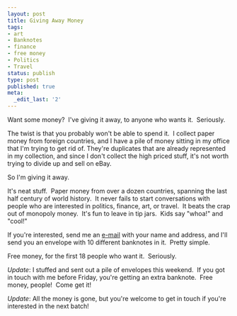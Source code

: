 ```yaml
---
layout: post
title: Giving Away Money
tags:
- art
- Banknotes
- finance
- free money
- Politics
- Travel
status: publish
type: post
published: true
meta:
  _edit_last: '2'
---
```

Want some money?  I've giving it away, to anyone who wants it.  Seriously.

The twist is that you probably won't be able to spend it.  I collect paper money from foreign countries, and I have a pile of money sitting in my office that I'm trying to get rid of. They're duplicates that are already represented in my collection, and since I don't collect the high priced stuff, it's not worth trying to divide up and sell on eBay.

So I'm giving it away.

It's neat stuff.  Paper money from over a dozen countries, spanning the last half century of world history.  It never fails to start conversations with people who are interested in politics, finance, art, or travel.  It beats the crap out of monopoly money.  It's fun to leave in tip jars.  Kids say "whoa!" and "cool!"

If you're interested, send me an <a href="mailto:peat@peat.org">e-mail</a> with your name and address, and I'll send you an envelope with 10 different banknotes in it.  Pretty simple.

Free money, for the first 18 people who want it.  Seriously.

*Update*: I stuffed and sent out a pile of envelopes this weekend.  If you got in touch with me before Friday, you're getting an extra banknote.  Free money, people!  Come get it!

*Update*: All the money is gone, but you're welcome to get in touch if you're interested in the next batch!
